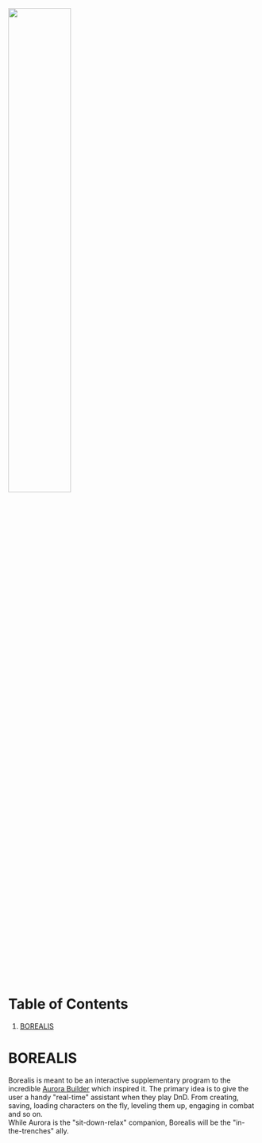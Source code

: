 <img src="https://images.unsplash.com/photo-1517411032315-54ef2cb783bb?ixlib=rb-1.2.1&ixid=eyJhcHBfaWQiOjEyMDd9&auto=format&fit=crop&w=1402&q=80"  width="50%" height="50%" align="center">

[TOC]: #

# Table of Contents
1. [BOREALIS](#borealis)

# BOREALIS

Borealis is meant to be an interactive supplementary program to the incredible <u>[Aurora Builder](https://aurorabuilder.com/)</u> which inspired it.
The primary idea is to give the user a handy "real-time" assistant when they play DnD. From creating, saving, loading characters on the fly,
leveling them up, engaging in combat and so on.  
While Aurora is the "sit-down-relax" companion, Borealis will be the "in-the-trenches" ally.


